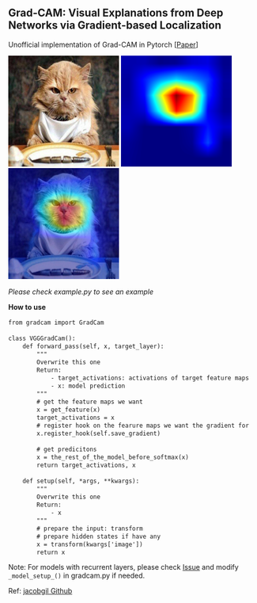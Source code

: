 ## Grad-CAM: Visual Explanations from Deep Networks via Gradient-based Localization  

Unofficial implementation of Grad-CAM in Pytorch [<a href="https://arxiv.org/abs/1610.02391">Paper</a>]

<img src="https://github.com/JoveIC/Grad-CAM/blob/master/pics/cat_fish.jpg" width="224" height="224"> <img src="https://github.com/JoveIC/Grad-CAM/blob/master/pics/cat_heatmap.png" width="224" height="224"> <img src="https://github.com/JoveIC/Grad-CAM/blob/master/pics/cat_fused.png" width="224" height="224">

_Please check example.py to see an example_

**How to use**
```
from gradcam import GradCam

class VGGGradCam():
    def forward_pass(self, x, target_layer):
        """
        Overwrite this one 
        Return: 
            - target_activations: activations of target feature maps
            - x: model prediction
        """
        # get the feature maps we want
        x = get_feature(x)
        target_activations = x
        # register hook on the fearure maps we want the gradient for
        x.register_hook(self.save_gradient) 
        
        # get predicitons
        x = the_rest_of_the_model_before_softmax(x)
        return target_activations, x
        
    def setup(self, *args, **kwargs):
        """
        Overwrite this one
        Return: 
            - x
        """
        # prepare the input: transform
        # prepare hidden states if have any
        x = transform(kwargs['image'])
        return x 
```

Note: For models with recurrent layers, please check [Issue](https://github.com/pytorch/pytorch/issues/10006) and modify `_model_setup_()` in gradcam.py if needed.

Ref: [jacobgil Github](https://github.com/jacobgil/pytorch-grad-cam/)
